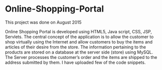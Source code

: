 # Online-Shopping-Portal

This project was done on August 2015

Online Shopping Portal is developed using HTML5, Java script, CSS, JSP, Servlets. The central concept of the application is to allow the customer to shop virtually using the Internet and allow customers to buy the items and articles of their desire  from the store. The information pertaining to the products are stored on a database at the server side (store) using MySQL. The Server processes the customer’s order and the items are shipped to the address submitted by them.
I have uploaded few of the code snippets.
